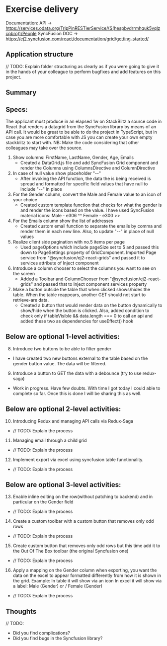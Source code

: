 # Exercise delivery

Documentation:
API -> https://services.odata.org/TripPinRESTierService/(S(hespbvdrrmhquk5vqlzcpbro))/People
SyncFusion DOC -> https://ej2.syncfusion.com/react/documentation/grid/getting-started/

## Application structure

// TODO: Explain folder structuring as clearly as if you were going to give it in the hands of your colleague to perform bugfixes and add features on this project.

## Summary

## Specs:

The applicant must produce in an elapsed 1w on StackBlitz a source code in React that renders a datagrid from the SyncFusion library by means of an API call.
It would be great to be able to do the project in TypeScript, but in case you are more comfortable with JS you can create your own empty stackblitz to start with.
NB: Make the code considering that other colleagues may take over the source.

1. Show columns: FirstName, LastName, Gender, Age, Emails
   - Created a DataGrid.js file and add SyncFusion Grid component and render the Columns using ColumnsDirective and ColumnDirective
2. In case of null value show placeholder "--"
   - After invoking the API function, the data the is being received is spread and formatted for specific field values that have null to include "--" in place
3. For the Gender column, convert the Male and Female value to an icon of your choice
   - Created custom template function that checks for what the gender is and render the icons based on the value.
     I have used SyncFusion material icons:
     Male - e306 ^^
     Female - e300 >>
4. For the Emails column show the list of addresses
   - Created custom email function to separate the emails by comma and render them in each new line. Also, to update "--" in place of null values
5. Realize client side pagination with no.5 items per page
   - Used pageOptions which include pageSize set to 5 and passed this down to PageSettings property of GridComponent.
     Imported Page service from "@syncfusion/ej2-react-grids" and passed it to services attribute of Inject component
6. Introduce a column chooser to select the columns you want to see on the screen
   - Added a Toolbar and ColumnChooser from "@syncfusion/ej2-react-grids" and passed that to Inject component services property
7. Make a button outside the table that when clicked shows/hides the table. When the table reappears, another GET should not start to retrieve-are data.
   - Created a button that would render data on the button dynamically to show/hide when the button is clicked. Also, added condition to check only if tableVisible && data.length === 0 to call an api and added these two as dependencies for useEffect() hook

## Below are optional 1-level activities:

8. Introduce two buttons to be able to filter gender

- I have created two new buttons external to the table based on the gender button value. The data will be filtered.

9. Introduce a button to GET the data with a debounce (try to use redux-saga)

- Work in progress. Have few doubts. With time I got today I could able to complete so far. Once this is done I will be sharing this as well.

## Below are optional 2-level activities:

10. Introducing Redux and managing API calls via Redux-Saga

- // TODO: Explain the process

11. Managing email through a child grid

- // TODO: Explain the process

12. Implement export via excel using syncfusion table functionality.

- // TODO: Explain the process

## Below are optional 3-level activities:

13. Enable inline editing on the row(without patching to backend) and in particular on the Gender field

- // TODO: Explain the process

14. Create a custom toolbar with a custom button that removes only odd rows

- // TODO: Explain the process

15. Create custom button that removes only odd rows but this time add it to the Out Of The Box toolbar (the original Syncfusion one)

- // TODO: Explain the process

16. Apply a mapping on the Gender column when exporting, you want the data on the excel to appear formatted differently from how it is shown in the grid.
    Example:
    In table it will show via an icon
    In excel it will show via a label: Male (Gender) or / Female (Gender)

- // TODO: Explain the process

## Thoughts

// TODO:

- Did you find complications?
- Did you find bugs in the Syncfusion library?
